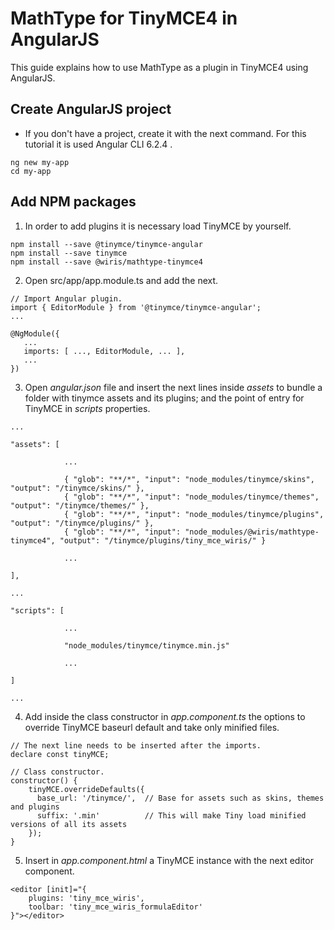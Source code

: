 
# MathType for TinyMCE4 in AngularJS

This guide explains how to use MathType as a plugin in TinyMCE4 using AngularJS.

## Create AngularJS project

* If you don't have a project, create it with the next command. For this tutorial it is used Angular CLI 6.2.4 .

~~~
ng new my-app
cd my-app
~~~

## Add NPM packages

1. In order to add plugins it is necessary load TinyMCE by yourself.

~~~
npm install --save @tinymce/tinymce-angular
npm install --save tinymce
npm install --save @wiris/mathtype-tinymce4
~~~

2. Open src/app/app.module.ts and add the next.

~~~
// Import Angular plugin.
import { EditorModule } from '@tinymce/tinymce-angular';
...

@NgModule({
   ...
   imports: [ ..., EditorModule, ... ],
   ...
})
~~~

3. Open _angular.json_ file and insert the next lines inside _assets_ to bundle a folder with tinymce assets and its plugins; and the point of entry for TinyMCE in _scripts_ properties.

~~~
...

"assets": [

            ...

            { "glob": "**/*", "input": "node_modules/tinymce/skins", "output": "/tinymce/skins/" },
            { "glob": "**/*", "input": "node_modules/tinymce/themes", "output": "/tinymce/themes/" },
            { "glob": "**/*", "input": "node_modules/tinymce/plugins", "output": "/tinymce/plugins/" },
            { "glob": "**/*", "input": "node_modules/@wiris/mathtype-tinymce4", "output": "/tinymce/plugins/tiny_mce_wiris/" }

            ...

],

...

"scripts": [

            ...

            "node_modules/tinymce/tinymce.min.js"

            ...

]

...
~~~

4. Add inside the class constructor in _app.component.ts_ the options to override TinyMCE baseurl default and take only minified files.

~~~
// The next line needs to be inserted after the imports.
declare const tinyMCE;

// Class constructor.
constructor() {
    tinyMCE.overrideDefaults({
      base_url: '/tinymce/',  // Base for assets such as skins, themes and plugins
      suffix: '.min'          // This will make Tiny load minified versions of all its assets
    });
}
~~~

5. Insert in _app.component.html_ a TinyMCE instance with the next editor component.

~~~
<editor [init]="{
    plugins: 'tiny_mce_wiris',
    toolbar: 'tiny_mce_wiris_formulaEditor'
}"></editor>
~~~